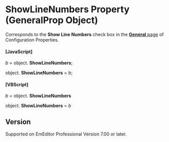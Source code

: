 # ShowLineNumbers Property (GeneralProp Object)

Corresponds to the **Show Line Numbers** check box in the
[**General** page](../../dlg/properties/general/index) of Configuration Properties.

#### \[JavaScript\]

_b_ =
object. **ShowLineNumbers**;

object. **ShowLineNumbers** = _b_;

#### \[VBScript\]

_b_ =
object. **ShowLineNumbers**

object. **ShowLineNumbers** = _b_

## Version

Supported on EmEditor Professional Version 7.00 or later.

